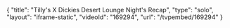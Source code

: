 {
    "title": "Tilly's X Dickies Desert Lounge Night's Recap",
    "type": "solo",
    "layout": "iframe-static",
    "videoId": "169294",
    "url": "\/tvpembed\/169294"
}
